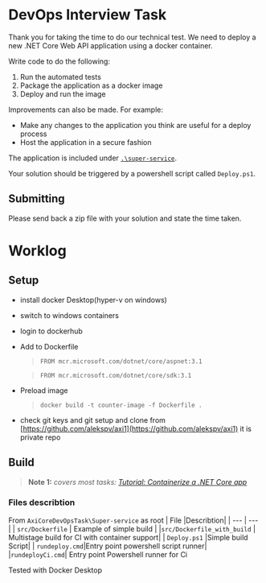 # DevOps Interview Task

Thank you for taking the time to do our technical test. We need to deploy a new .NET Core Web API application using a docker container.

Write code to do the following:

1. Run the automated tests
2. Package the application as a docker image
3. Deploy and run the image

Improvements can also be made. For example:

- Make any changes to the application you think are useful for a deploy process
- Host the application in a secure fashion

The application is included under [`.\super-service`](`.\super-service`).

Your solution should be triggered by a powershell script called `Deploy.ps1`.

## Submitting

Please send back a zip file with your solution and state the time taken.


# Worklog
## Setup

- install  docker Desktop(hyper-v on  windows)
- switch to  windows containers
- login to dockerhub
- Add to  Dockerfile 
    >```FROM mcr.microsoft.com/dotnet/core/aspnet:3.1```
    
    >```FROM mcr.microsoft.com/dotnet/core/sdk:3.1```
- Preload image 
    >```docker build -t counter-image -f Dockerfile .```
- check  git keys and git setup  and clone from  [https://github.com/alekspv/axi1](https://github.com/alekspv/axi1)  it is private repo
## Build

> **Note 1:** *covers most tasks: [Tutorial: Containerize a .NET Core app](https://docs.microsoft.com/en-us/dotnet/core/docker/build-container?tabs=windows)*

### Files describtion
From  ```AxiCoreDevOpsTask\Super-service``` as root
| File  |Describtion|
| --- | --- |
| `src/Dockerfile` | Example of simple build |
|`src/Dockerfile_with_build` | Multistage build for CI with  container support|
| `Deploy.ps1` |Simple build Script|
| `rundeploy.cmd`|Entry  point powershell script runner|
|`rundeployCi.cmd`| Entry point Powershell runner for Ci

Tested with  Docker Desktop